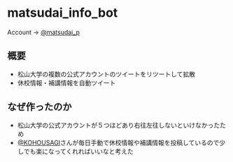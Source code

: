 # matsudai_info_bot
Account -> [@matsudai_p](https://twitter.com/matsudai_p)

## 概要
- 松山大学の複数の公式アカウントのツイートをリツートして拡散
- 休校情報・補講情報を自動ツイート

## なぜ作ったのか
- 松山大学の公式アカウントが５つほどあり右往左往しないといけなかったため
- [@KOHOUSAGI](https://twitter.com/KOHOUSAGI)さんが毎日手動で休校情報や補講情報を投稿しているので少しでも楽になってくれればいいなと考えた



